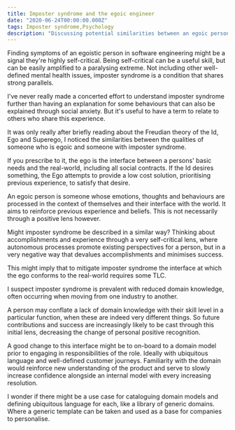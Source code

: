 ```yaml
---
title: Imposter syndrome and the egoic engineer 
date: "2020-06-24T00:00:00.000Z"
tags: Imposter syndrome,Psychology
description: "Discussing potential similarities between an egoic person and imposter syndrome"
---
```

Finding symptoms of an egoistic person in software engineering might be a signal they're highly self-critical. Being self-critical can be a useful skill, but can be easily amplified to a paralysing extreme. Not including other well-defined mental health issues, imposter syndrome is a condition that shares strong parallels.

I've never really made a concerted effort to understand imposter syndrome further than having an explanation for some behaviours that can also be explained through social anxiety. But it's useful to have a term to relate to others who share this experience.

It was only really after briefly reading about the Freudian theory of the Id, Ego and Superego, I noticed the similarities between the qualities of someone who is egoic and someone with imposter syndrome.

If you prescribe to it, the ego is the interface between a persons' basic needs and the real-world, including all social contracts. If the Id desires something, the Ego attempts to provide a low cost solution, prioritising previous experience, to satisfy that desire.

An egoic person is someone whose emotions, thoughts and behaviours are processed in the context of themselves and their interface with the world. It aims to reinforce previous experience and beliefs. This is not necessarily through a positive lens however.

Might imposter syndrome be described in a similar way? Thinking about
accomplishments and experience through a very self-critical lens, where autonomous processes promote existing perspectives for a person, but in a very negative way that devalues accomplishments and minimises success.

This might imply that to mitigate imposter syndrome the interface at which the ego conforms to the real-world requires some TLC.

I suspect imposter syndrome is prevalent with reduced domain knowledge, often occurring when moving from one industry to another.

A person may conflate a lack of domain knowledge with their skill level in a particular function, when these are indeed very different things. So future contributions and success are increasingly likely to be cast through this initial lens, decreasing the change of personal positive recognition.

A good change to this interface might be to on-board to a domain model prior to engaging in responsibilities of the role. Ideally with ubiquitous language and well-defined customer journeys. Familiarity with the domain would reinforce new understanding of the product and serve to slowly increase confidence alongside an internal model with every increasing resolution.

I wonder if there might be a use case for cataloguing domain models and defining ubiquitous language for each, like a library of generic domains. Where a generic template can be taken and used as a base for companies to personalise.